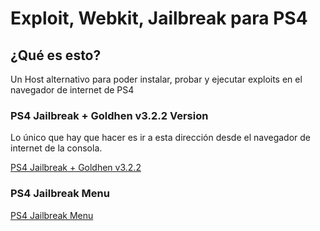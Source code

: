 # Exploit, Webkit, Jailbreak para PS4

## ¿Qué es esto?

Un Host alternativo para poder instalar, probar y ejecutar exploits en el navegador de internet de PS4 

### PS4 Jailbreak + Goldhen v3.2.2 Version

Lo único que hay que hacer es ir a esta dirección desde el navegador de internet de la consola.

[PS4 Jailbreak + Goldhen v3.2.2](https://github.com/cr7guez/ps4_jailbreak/tree/main/cr7guez.github.io-master/PS4/9.00)

### PS4 Jailbreak Menu

[PS4 Jailbreak Menu](https://ps4_jailbreak/cr7guez.github.io-master/PS4/9.00/menu)
